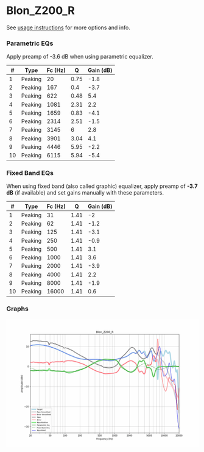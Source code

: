 # Blon_Z200_R
See [usage instructions](https://github.com/jaakkopasanen/AutoEq#usage) for more options and info.

### Parametric EQs
Apply preamp of -3.6 dB when using parametric equalizer.

|   # | Type    |   Fc (Hz) |    Q |   Gain (dB) |
|-----|---------|-----------|------|-------------|
|   1 | Peaking |        20 | 0.75 |        -1.8 |
|   2 | Peaking |       167 | 0.4  |        -3.7 |
|   3 | Peaking |       622 | 0.48 |         5.4 |
|   4 | Peaking |      1081 | 2.31 |         2.2 |
|   5 | Peaking |      1659 | 0.83 |        -4.1 |
|   6 | Peaking |      2314 | 2.51 |        -1.5 |
|   7 | Peaking |      3145 | 6    |         2.8 |
|   8 | Peaking |      3901 | 3.04 |         4.1 |
|   9 | Peaking |      4446 | 5.95 |        -2.2 |
|  10 | Peaking |      6115 | 5.94 |        -5.4 |

### Fixed Band EQs
When using fixed band (also called graphic) equalizer, apply preamp of **-3.7 dB** (if available) and set gains manually with these parameters.

|   # | Type    |   Fc (Hz) |    Q |   Gain (dB) |
|-----|---------|-----------|------|-------------|
|   1 | Peaking |        31 | 1.41 |        -2   |
|   2 | Peaking |        62 | 1.41 |        -1.2 |
|   3 | Peaking |       125 | 1.41 |        -3.1 |
|   4 | Peaking |       250 | 1.41 |        -0.9 |
|   5 | Peaking |       500 | 1.41 |         3.1 |
|   6 | Peaking |      1000 | 1.41 |         3.6 |
|   7 | Peaking |      2000 | 1.41 |        -3.9 |
|   8 | Peaking |      4000 | 1.41 |         2.2 |
|   9 | Peaking |      8000 | 1.41 |        -1.9 |
|  10 | Peaking |     16000 | 1.41 |         0.6 |

### Graphs
![](./Blon_Z200_R.png)

